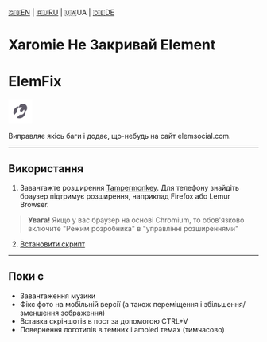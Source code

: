 [🇬🇧EN](https://github.com/Erinator-Lab/elemfix/) | [🇷🇺RU](https://github.com/Erinator-Lab/elemfix/blob/main/md_lang/RU.md) | 🇺🇦UA | [🇩🇪DE](https://github.com/Erinator-Lab/elemfix/blob/main/md_lang/DE.md)

# Xaromie Не Закривай Element

# ElemFix
![icon](https://raw.githubusercontent.com/Erinator-Lab/elemfix/refs/heads/main/icon.png)

Виправляє якісь баги і додає, що-небудь на сайт elemsocial.com.

---
## Використання
1) Завантажте розширення [Tampermonkey](https://tampermonkey.net/). Для телефону знайдіть браузер підтримує розширення, наприклад Firefox або Lemur Browser.
>**Увага!** Якщо у вас браузер на основі Chromium, то обов'язково включите "Режим розробника" в "управлінні розширеннями"
2) [Встановити скрипт](https://raw.githubusercontent.com/Erinator-Lab/elemfix/refs/heads/main/ElemFix.user.js)
---
## Поки є
* Завантаження музики
* Фікс фото на мобільній версії (а також переміщення і збільшення/зменшення зображення)
* Вставка скріншотів в пост за допомогою CTRL+V
* Повернення логотипів в темних і amoled темах (тимчасово)
